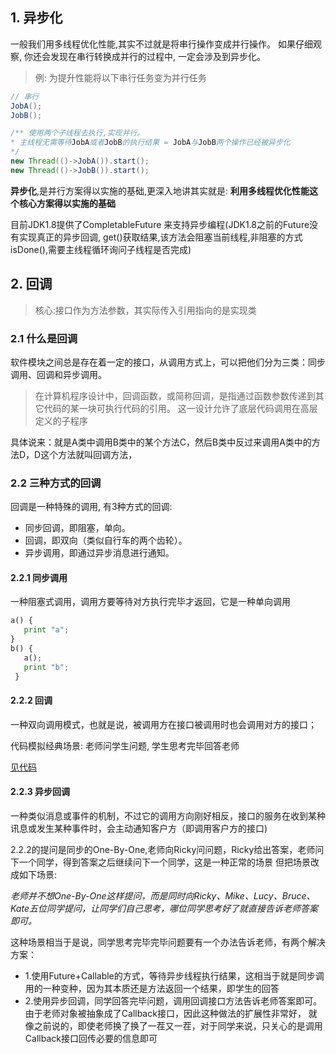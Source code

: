 







## 1. 异步化
 一般我们用多线程优化性能,其实不过就是将串行操作变成并行操作。
 如果仔细观察, 你还会发现在串行转换成并行的过程中, 一定会涉及到异步化。
 
 
 > 例: 为提升性能将以下串行任务变为并行任务
 ```java
 // 串行
JobA();
JobB();

/** 使用两个子线程去执行,实现并行。
* 主线程无需等待JobA或者JobB的执行结果 = JobA与JobB两个操作已经被异步化
*/
new Thread(()->JobA()).start();
new Thread(()->JobB()).start();
```

**异步化**,是并行方案得以实施的基础,更深入地讲其实就是: **利用多线程优化性能这个核心方案得以实施的基础**

目前JDK1.8提供了CompletableFuture 来支持异步编程(JDK1.8之前的Future没有实现真正的异步回调,
get()获取结果,该方法会阻塞当前线程,非阻塞的方式isDone(),需要主线程循环询问子线程是否完成) 
 
 ## 2. 回调
 >核心:接口作为方法参数，其实际传入引用指向的是实现类
 
 
 ### 2.1 什么是回调
 软件模块之间总是存在着一定的接口，从调用方式上，可以把他们分为三类：同步调用、回调和异步调用。

 >在计算机程序设计中，回调函数，或简称回调，是指通过函数参数传递到其它代码的某一块可执行代码的引用。
 >这一设计允许了底层代码调用在高层定义的子程序
 
 具体说来：就是A类中调用B类中的某个方法C，然后B类中反过来调用A类中的方法D，D这个方法就叫回调方法，
 
 ### 2.2 三种方式的回调
 回调是一种特殊的调用, 有3种方式的回调:
 
 - 同步回调，即阻塞，单向。
 - 回调，即双向（类似自行车的两个齿轮）。
 - 异步调用，即通过异步消息进行通知。
 
 #### 2.2.1 同步调用
 一种阻塞式调用，调用方要等待对方执行完毕才返回，它是一种单向调用
 ```python
 a() {
    print "a";
 }
 b() {
    a();
    print "b";
  }
```

 #### 2.2.2 回调
 一种双向调用模式，也就是说，被调用方在接口被调用时也会调用对方的接口；
 
 代码模拟经典场景: 老师问学生问题, 学生思考完毕回答老师
 
 [见代码]()
 
 #### 2.2.3 异步回调
 一种类似消息或事件的机制，不过它的调用方向刚好相反，接口的服务在收到某种讯息或发生某种事件时，会主动通知客户方（即调用客户方的接口)
 
 2.2.2的提问是同步的One-By-One,老师向Ricky问问题，Ricky给出答案，老师问下一个同学，得到答案之后继续问下一个同学，这是一种正常的场景
 但把场景改成如下场景:
 
 *老师并不想One-By-One这样提问，而是同时向Ricky、Mike、Lucy、Bruce、Kate五位同学提问，让同学们自己思考，哪位同学思考好了就直接告诉老师答案即可。*
 
这种场景相当于是说，同学思考完毕完毕问题要有一个办法告诉老师，有两个解决方案：

- 1.使用Future+Callable的方式，等待异步线程执行结果，这相当于就是同步调用的一种变种，因为其本质还是方法返回一个结果，即学生的回答
- 2.使用异步回调，同学回答完毕问题，调用回调接口方法告诉老师答案即可。由于老师对象被抽象成了Callback接口，因此这种做法的扩展性非常好，
就像之前说的，即使老师换了换了一茬又一茬，对于同学来说，只关心的是调用Callback接口回传必要的信息即可
 
 
 
 
 